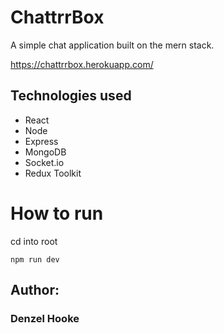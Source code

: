 # ChattrrBox
A simple chat application built on the mern stack.

https://chattrrbox.herokuapp.com/

## Technologies used
- React
- Node
- Express
- MongoDB
- Socket.io
- Redux Toolkit


# How to run
cd into root
```
npm run dev
```
## Author:
### Denzel Hooke
